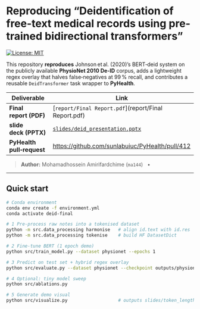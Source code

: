 # Reproducing “Deidentification of free-text medical records using pre-trained bidirectional transformers”


[![License: MIT](https://img.shields.io/badge/License-MIT-green.svg)](LICENSE)

This repository **reproduces** Johnson et al. (2020)’s BERT‑deid system on the publicly
available **PhysioNet 2010 De‑ID** corpus, adds a lightweight regex overlay that
halves false‑negatives at 99 % recall, and contributes a reusable
`DeidTransformer` task wrapper to **PyHealth**.

| Deliverable | Link |
|-------------|------|
| **Final report (PDF)** | [`report/Final Report.pdf`](report/Final Report.pdf) |
| **slide deck (PPTX)** | [`slides/deid_presentation.pptx`](slides/deid_presentation.pptx) |
| **PyHealth pull‑request** | <https://github.com/sunlabuiuc/PyHealth/pull/412> |

> **Author:** Mohamadhossein Amirifardchime (`ma144`)   •    

---

## Quick start

```bash
# Conda environment
conda env create -f environment.yml
conda activate deid-final

# 1 Pre‑process raw notes into a tokenised dataset
python -m src.data_processing harmonise   # align id.text with id.res
python -m src.data_processing tokenise    # build HF DatasetDict

# 2 Fine‑tune BERT (1 epoch demo)
python src/train_model.py --dataset physionet --epochs 1

# 3 Predict on test set + hybrid regex overlay
python src/evaluate.py --dataset physionet --checkpoint outputs/physionet/checkpoint

# 4 Optional: tiny model sweep
python src/ablations.py

# 5 Generate demo visual
python src/visualize.py                   # outputs slides/token_lengths.png
